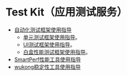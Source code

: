 # Test Kit（应用测试服务）<!--test-api-->

- [自动化测试框架使用指导](arkxtest-guidelines.md)
  - [单元测试框架使用指导](jsunit-guidelines.md)。
  - [UI测试框架使用指导](uitest-guidelines.md)。
  - [白盒性能测试框架使用指导](perftest-guidelines.md)。
- [SmartPerf性能工具使用指导](smartperf-guidelines.md)
- [wukong稳定性工具使用指导](wukong-guidelines.md)
